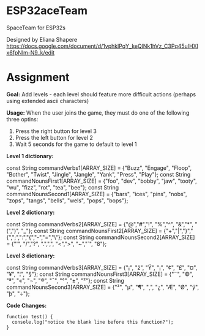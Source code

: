 # ESP32aceTeam

SpaceTeam for ESP32s

Designed by Eliana Shapere
https://docs.google.com/document/d/1vphklPqY_keQlNk1hVz_C3Pq45uIHXlx6fpNlm-N9_k/edit

# Assignment

**Goal:** Add levels - each level should feature more difficult actions (perhaps using extended ascii characters)

**Usage:** When the user joins the game, they must do one of the following three optins:
  1) Press the right button for level 3
  2) Press the left button for level 2
  3) Wait 5 seconds for the game to default to level 1

**Level 1 dictionary:**

const String commandVerbs1[ARRAY_SIZE] = {"Buzz", "Engage", "Floop", "Bother", "Twist", "Jingle", "Jangle", "Yank", "Press", "Play"};
const String commandNounsFirst1[ARRAY_SIZE] = {"foo", "dev", "bobby", "jaw", "tooty", "wu", "fizz", "rot", "tea", "bee"};
const String commandNounsSecond1[ARRAY_SIZE] = {"bars", "ices", "pins", "nobs", "zops", "tangs", "bells", "wels", "pops", "bops"};

**Level 2 dictionary:**

const String commandVerbs2[ARRAY_SIZE] = {"@","#","!", "%","^", "&","*", "(",")", "_"};
const String commandNounsFirst2[ARRAY_SIZE] = {"+","|","}","{",";",":","{","-","=","\\"};
const String commandNounsSecond2[ARRAY_SIZE] = {"'", "/","?", ".",",", "<",">", "~","`", "8"};

**Level 3 dictionary:**

const String commandVerbs3[ARRAY_SIZE] = {"¡", "ž", "Ÿ", "¡", "¢", "£", "¤", "¥", "¦", "§"};
const String commandNounsFirst3[ARRAY_SIZE] = {"¨", "©", "ª", "«", "¬", "®", "¯", "°", "±", "²"};
const String commandNounsSecond3[ARRAY_SIZE] = {"³", "µ", "¶", "¸", "¿", "Æ", "Ø", "ÿ", "þ", "÷"};

**Code Changes:**
```
function test() {
  console.log("notice the blank line before this function?");
}
```


